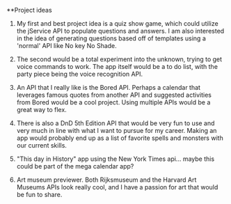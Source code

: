 **Project ideas
1) My first and best project idea is a quiz show game, which could utilize the jService API to populate questions and answers. I am also interested in the idea of generating questions based off of templates using a 'normal' API like No key No Shade. 

2) The second would be a total experiment into the unknown, trying to get voice commands to work. The app itself would be a to do list, with the party piece being the voice recognition API.

3) An API that I really like is the Bored API. Perhaps a calendar that leverages famous quotes from another API and suggested activities from Bored would be a cool project. Using multiple APIs would be a great way to flex.

4) There is also a DnD 5th Edition API that would be very fun to use and very much in line with what I want to pursue for my career. Making an app would probably end up as a list of favorite spells and monsters with our current skills.

5) "This day in History" app using the New York Times api... maybe this could be part of the mega calendar app?

6) Art museum previewer. Both Rijksmuseum and the Harvard Art Museums APIs look really cool, and I have a passion for art that would be fun to share.